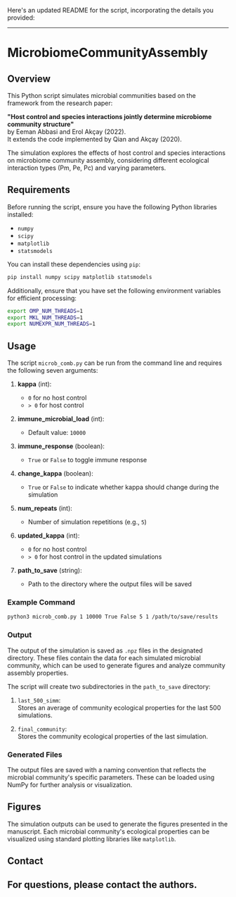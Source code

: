 Here's an updated README for the script, incorporating the details you provided:

---

# MicrobiomeCommunityAssembly

## Overview
This Python script simulates microbial communities based on the framework from the research paper:

**"Host control and species interactions jointly determine microbiome community structure"**  
by Eeman Abbasi and Erol Akçay (2022).  
It extends the code implemented by Qian and Akçay (2020).

The simulation explores the effects of host control and species interactions on microbiome community assembly, considering different ecological interaction types (Pm, Pe, Pc) and varying parameters.

## Requirements

Before running the script, ensure you have the following Python libraries installed:
- `numpy`
- `scipy`
- `matplotlib`
- `statsmodels`

You can install these dependencies using `pip`:
```bash
pip install numpy scipy matplotlib statsmodels
```

Additionally, ensure that you have set the following environment variables for efficient processing:
```bash
export OMP_NUM_THREADS=1
export MKL_NUM_THREADS=1
export NUMEXPR_NUM_THREADS=1
```

## Usage

The script `microb_comb.py` can be run from the command line and requires the following seven arguments:

1. **kappa** (int):  
   - `0` for no host control  
   - `> 0` for host control

2. **immune_microbial_load** (int):  
   - Default value: `10000`

3. **immune_response** (boolean):  
   - `True` or `False` to toggle immune response

4. **change_kappa** (boolean):  
   - `True` or `False` to indicate whether kappa should change during the simulation

5. **num_repeats** (int):  
   - Number of simulation repetitions (e.g., `5`)

6. **updated_kappa** (int):  
   - `0` for no host control  
   - `> 0` for host control in the updated simulations

7. **path_to_save** (string):  
   - Path to the directory where the output files will be saved

### Example Command

```bash
python3 microb_comb.py 1 10000 True False 5 1 /path/to/save/results
```

### Output
The output of the simulation is saved as `.npz` files in the designated directory. These files contain the data for each simulated microbial community, which can be used to generate figures and analyze community assembly properties.

The script will create two subdirectories in the `path_to_save` directory:

1. `last_500_simm`:  
   Stores an average of community ecological properties for the last 500 simulations.

2. `final_community`:  
   Stores the community ecological properties of the last simulation.

### Generated Files

The output files are saved with a naming convention that reflects the microbial community's specific parameters. These can be loaded using NumPy for further analysis or visualization.


## Figures
The simulation outputs can be used to generate the figures presented in the manuscript. Each microbial community's ecological properties can be visualized using standard plotting libraries like `matplotlib`.

## Contact
For questions, please contact the authors. 
---

